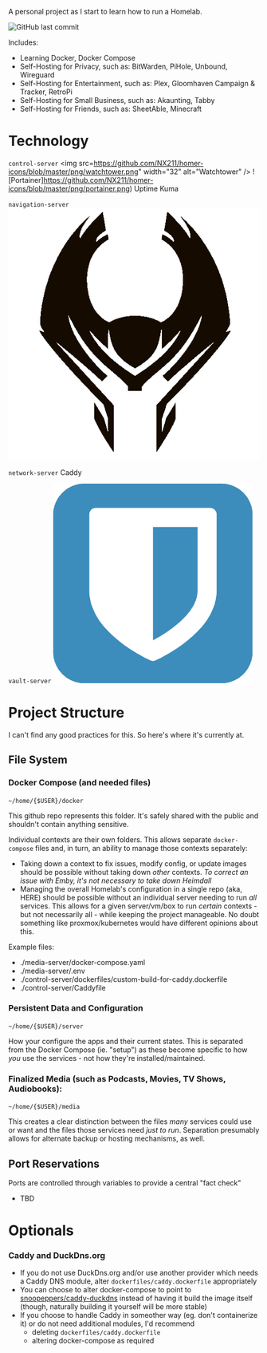 A personal project as I start to learn how to run a Homelab. 

![GitHub last commit](https://img.shields.io/github/last-commit/jgwehr/homelab-docker)

Includes: 
- Learning Docker, Docker Compose
- Self-Hosting for Privacy, such as: BitWarden, PiHole, Unbound, Wireguard
- Self-Hosting for Entertainment, such as: Plex, Gloomhaven Campaign & Tracker, RetroPi
- Self-Hosting for Small Business, such as: Akaunting, Tabby
- Self-Hosting for Friends, such as: SheetAble, Minecraft

# Technology
`control-server`
<img src=https://github.com/NX211/homer-icons/blob/master/png/watchtower.png" width="32" alt="Watchtower" />
![Portainer]https://github.com/NX211/homer-icons/blob/master/png/portainer.png)
Uptime Kuma

`navigation-server`
![Heimdall](https://github.com/NX211/homer-icons/blob/master/png/heimdall.png)

`network-server`
Caddy

`vault-server`
![Vaultwarden](https://github.com/NX211/homer-icons/blob/master/png/bitwarden.png)



# Project Structure
I can't find any good practices for this. So here's where it's currently at.

## File System
### Docker Compose (and needed files)
`~/home/{$USER}/docker`

This github repo represents this folder. It's safely shared with the public and shouldn't contain anything sensitive.

Individual contexts are their own folders. This allows separate `docker-compose` files and, in turn, an ability to manage those contexts separately:
- Taking down a context to fix issues, modify config, or update images should be possible without taking down *other* contexts. *To correct an issue with Emby, it's not necessary to take down Heimdall*
- Managing the overall Homelab's configuration in a single repo (aka, HERE) should be possible without an individual server needing to run *all* services. This allows for a given server/vm/box to run *certain* contexts - but not necessarily all - while keeping the project manageable. No doubt something like proxmox/kubernetes would have different opinions about this.

Example files:
- ./media-server/docker-compose.yaml
- ./media-server/.env
- ./control-server/dockerfiles/custom-build-for-caddy.dockerfile
- ./control-server/Caddyfile

### Persistent Data and Configuration
`~/home/{$USER}/server`

How your configure the apps and their current states. This is separated from the Docker Compose (ie. "setup") as these become specific to how *you* use the services - not how they're installed/maintained.


### Finalized Media (such as Podcasts, Movies, TV Shows, Audiobooks):
`~/home/{$USER}/media`

This creates a clear distinction between the files *many* services could use or want and the files those services need *just to run*. Separation presumably allows for alternate backup or hosting mechanisms, as well.



## Port Reservations
Ports are controlled through variables to provide a central "fact check"
* TBD


# Optionals
### Caddy and DuckDns.org
- If you do not use DuckDns.org and/or use another provider which needs a Caddy DNS module, alter `dockerfiles/caddy.dockerfile` appropriately
- You can choose to alter docker-compose to point to [snoopeppers/caddy-duckdns](https://hub.docker.com/repository/docker/snoopeppers/caddy-duckdns) instead of having it build the image itself (though, naturally building it yourself will be more stable)
- If you choose to handle Caddy in someother way (eg. don't containerize it) or do not need additional modules, I'd recommend
  - deleting `dockerfiles/caddy.dockerfile`
  - altering docker-compose as required
